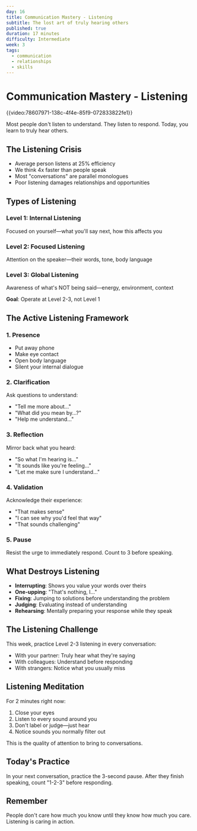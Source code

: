 ```yaml
---
day: 16
title: Communication Mastery - Listening
subtitle: The lost art of truly hearing others
published: true
duration: 17 minutes
difficulty: Intermediate
week: 3
tags:
  - communication
  - relationships
  - skills
---
```


# Communication Mastery - Listening

{{video:78607971-138c-4f4e-85f9-072833822fe1}}

Most people don't listen to understand. They listen to respond. Today, you learn to truly hear others.

## The Listening Crisis

- Average person listens at 25% efficiency
- We think 4x faster than people speak
- Most "conversations" are parallel monologues
- Poor listening damages relationships and opportunities

## Types of Listening

### Level 1: Internal Listening
Focused on yourself—what you'll say next, how this affects you

### Level 2: Focused Listening
Attention on the speaker—their words, tone, body language

### Level 3: Global Listening
Awareness of what's NOT being said—energy, environment, context

**Goal**: Operate at Level 2-3, not Level 1

## The Active Listening Framework

### 1. Presence
- Put away phone
- Make eye contact
- Open body language
- Silent your internal dialogue

### 2. Clarification
Ask questions to understand:
- "Tell me more about..."
- "What did you mean by...?"
- "Help me understand..."

### 3. Reflection
Mirror back what you heard:
- "So what I'm hearing is..."
- "It sounds like you're feeling..."
- "Let me make sure I understand..."

### 4. Validation
Acknowledge their experience:
- "That makes sense"
- "I can see why you'd feel that way"
- "That sounds challenging"

### 5. Pause
Resist the urge to immediately respond. Count to 3 before speaking.

## What Destroys Listening

- **Interrupting**: Shows you value your words over theirs
- **One-upping**: "That's nothing, I..."
- **Fixing**: Jumping to solutions before understanding the problem
- **Judging**: Evaluating instead of understanding
- **Rehearsing**: Mentally preparing your response while they speak

## The Listening Challenge

This week, practice Level 2-3 listening in every conversation:
- With your partner: Truly hear what they're saying
- With colleagues: Understand before responding
- With strangers: Notice what you usually miss

## Listening Meditation

For 2 minutes right now:
1. Close your eyes
2. Listen to every sound around you
3. Don't label or judge—just hear
4. Notice sounds you normally filter out

This is the quality of attention to bring to conversations.

## Today's Practice

In your next conversation, practice the 3-second pause. After they finish speaking, count "1-2-3" before responding.

## Remember

People don't care how much you know until they know how much you care. Listening is caring in action.

